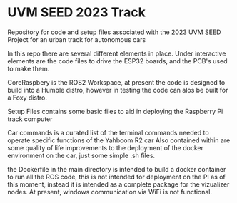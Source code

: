# UVM SEED 2023 Track
 
Repository for code and setup files associated with the 2023 UVM SEED Project for an urban track for autonomous cars

In this repo there are several different elements in place.
Under interactive elements are the code files to drive the ESP32 boards, and the PCB's used to make them.

CoreRaspbery is the ROS2 Workspace, at present the code is designed to build into a Humble distro, however in testing the code can alos be built for a Foxy distro.

Setup Files contains some basic files to aid in deploying the Raspberry Pi track computer

Car commands is a curated list of the terminal commands needed to operate specific functions of the Yahboom R2 car
Also contained within are some quality of life improvements to the deployment of the docker environment on the car, just some simple .sh files.

the Dockerfile in the main directory is intended to build a docker container to run all the ROS code, this is not intended for deployment on the PI as of this moment, instead it is intended as a complete package for the vizualizer nodes. At present, windows communication via WiFi is not functional.
